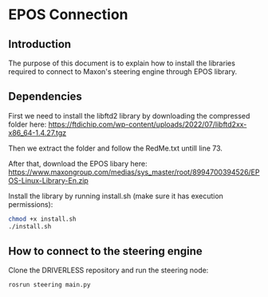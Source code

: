 # EPOS Connection

## Introduction
The purpose of this document is to explain how to install the libraries required to connect to Maxon's steering engine through EPOS library. 

## Dependencies
First we need to install the libftd2 library by downloading the compressed folder here:
https://ftdichip.com/wp-content/uploads/2022/07/libftd2xx-x86_64-1.4.27.tgz

Then we extract the folder and follow the RedMe.txt untill line 73.


After that, download the EPOS libary here:
https://www.maxongroup.com/medias/sys_master/root/8994700394526/EPOS-Linux-Library-En.zip

Install the library by running install.sh (make sure it has execution permissions):
```bash
chmod +x install.sh
./install.sh
```

## How to connect to the steering engine
Clone the DRIVERLESS repository and run the steering node:
```bash
rosrun steering main.py
```





